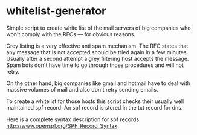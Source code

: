 # whitelist-generator

Simple script to create white list of the mail servers of big
companies who won't comply with the RFCs — for obvious reasons.


Grey listing is a very effective anti spam mechanism. The RFC states
that any message that is not accepted should be tried again in a few
minutes. Usually after a second attempt a grey filtering host accepts
the message. Spam bots don't have time to go through those procedures
and will not retry.

On the other hand, big companies like gmail and hotmail have to deal
with massive volumes of mail and also don't retry sending emails.

To create a whitelist for those hosts this script checks their usually
well maintained spf record. An spf record is stored in the txt record for dns.

Here is a complete syntax description for spf records:
  http://www.openspf.org/SPF_Record_Syntax
